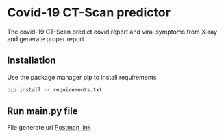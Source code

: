 # Covid-19 CT-Scan predictor

The covid-19 CT-Scan predict covid report and viral symptoms from X-ray and generate proper report.

## Installation

Use the package manager pip to install requirements

```bash
pip install -r requirements.txt
```

## Run main.py file
File generate url [Postman link](http://127.0.0.1:5000/Covid_CT-Scan_predictor)